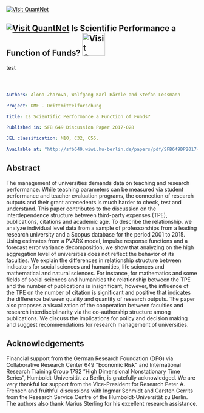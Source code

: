 ﻿
[<img src="https://github.com/QuantLet/Styleguide-and-Validation-procedure/blob/master/pictures/banner.png" alt="Visit QuantNet">](http://quantlet.de/index.php?p=info)

## [<img src="https://github.com/QuantLet/Styleguide-and-Validation-procedure/blob/master/pictures/qloqo.png" alt="Visit QuantNet">](http://quantlet.de/) **Is Scientific Performance a Function of Funds?** [<img src="https://github.com/QuantLet/Styleguide-and-Validation-procedure/blob/master/pictures/QN2.png" width="60" alt="Visit QuantNet 2.0">](http://quantlet.de/d3/ia)

test

```yaml



Authors: Alona Zharova, Wolfgang Karl Härdle and Stefan Lessmann

Project: DMF - Drittmittelforschung

Title: Is Scientific Performance a Function of Funds?

Published in: SFB 649 Discussion Paper 2017-028

JEL classification: M10, C32, C55.

Available at: "http://sfb649.wiwi.hu-berlin.de/papers/pdf/SFB649DP2017-028.pdf"

```

## Abstract

The management of universities demands data on teaching and research performance. While teaching parameters
can be measured via student performance and teacher evaluation programs, the connection of research
outputs and their grant antecedents is much harder to check, test and understand. This paper contributes
to the discussion on the interdependence structure between third-party expenses (TPE), publications, citations
and academic age. To describe the relationship, we analyze individual level data from a sample of
professorships from a leading research university and a Scopus database for the period 2001 to 2015. Using
estimates from a PVARX model, impulse response functions and a forecast error variance decomposition, we
show that analyzing on the high aggregation level of universities does not reflect the behavior of its faculties.
We explain the differences in relationship structure between indicators for social sciences and humanities,
life sciences and mathematical and natural sciences. For instance, for mathematics and some fields of social
sciences and humanities the relationship between the TPE and the number of publications is insignificant,
however, the influence of the TPE on the number of citation is significant and positive that indicates the
difference between quality and quantity of research outputs. The paper also proposes a visualization of the
cooperation between faculties and research interdisciplinarity via the co-authorship structure among publications.
We discuss the implications for policy and decision making and suggest recommendations for research
management of universities.

## Acknowledgements

Financial support from the German Research Foundation (DFG) via 
Collaborative Research Center 649 "Economic Risk" and International Research Training Group 1792 ”High
Dimensional Nonstationary Time Series”, Humboldt-Universität zu Berlin, is gratefully acknowledged. We
are very thankful for support from the Vice-President for Research Peter A. Frensch and fruithful discussions
with Ingmar Schmidt and Carsten Gerrits from the Research Service Centre of the Humboldt-Universität
zu Berlin. The authors also thank Marius Sterling for his excellent research assistance.


```
